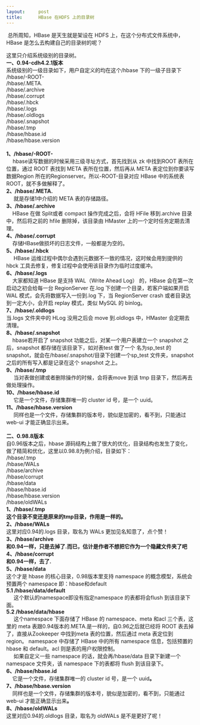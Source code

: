 ```yaml
---
layout:     post
title:      HBase 在HDFS 上的目录树
---
```

<div id="article_content" class="article_content clearfix csdn-tracking-statistics" data-pid="blog" data-mod="popu_307" data-dsm="post">
								            <link rel="stylesheet" href="https://csdnimg.cn/release/phoenix/template/css/ck_htmledit_views-f76675cdea.css">
						<div class="htmledit_views" id="content_views">
                
 总所周知，HBase 是天生就是架设在 HDFS 上，在这个分布式文件系统中，HBase 是怎么去构建自己的目录树的呢？
<div>这里只介绍系统级别的目录树。</div>
<div><strong>一、0.94-cdh4.2.1版本</strong></div>
<div>系统级别的一级目录如下，用户自定义的均在这个/hbase 下的一级子目录下</div>
<div>/hbase/-ROOT-</div>
<div>/hbase/.META.</div>
<div>/hbase/.archive</div>
<div>/hbase/.corrupt</div>
<div>/hbase/.hbck</div>
<div>/hbase/.logs</div>
<div>/hbase/.oldlogs</div>
<div>/hbase/.snapshot</div>
<div>/hbase/.tmp</div>
<div>/hbase/hbase.id</div>
<div>/hbase/hbase.version</div>
<div> </div>
<div><strong>1、/hbase/-ROOT-</strong></div>
<div><strong>    </strong> hbase读写数据的时候采用三级寻址方式，首先找到从 zk 中找到ROOT 表所在位置，通过 ROOT 表找到 META 表所在位置，然后再从 META 表定位到你要读写数据Region 所在的Regionserver。所以-ROOT-目录对应 HBase 中的系统表ROOT，就不多做解释了。</div>
<div><strong>2、/hbase/.META.</strong></div>
<div>     就是存储1中介绍的 META 表的存储路径。</div>
<div><strong>3、/hbase/.archive</strong></div>
<div><strong>     </strong>HBase 在做 Split或者 compact 操作完成之后，会将 HFile 移到.archive 目录中，然后将之前的 hfile 删除掉，该目录由 HMaster 上的一个定时任务定期去清理。</div>
<div><strong>4、/hbase/.corrupt</strong></div>
<div><strong>     </strong>存储HBase做损坏的日志文件，一般都是为空的。<strong> </strong></div>
<div><strong>5、/hbase/.hbck</strong></div>
<div>     HBase 运维过程中偶尔会遇到元数据不一致的情况，这时候会用到提供的 hbck 工具去修复，修复过程中会使用该目录作为临时过度缓冲。</div>
<div><strong>6、/hbase/.logs</strong></div>
<div><strong>     </strong>大家都知道 HBase 是支持 WAL（Write Ahead Log） 的，HBase 会在第一次启动之初会给每一台 RegionServer 在.log 下创建一个目录，若客户端如果开启WAL 模式，会先将数据写入一份到.log 下，当 RegionServer crash 或者目录达到一定大小，会开启 replay 模式，类似 MySQL 的 binlog。</div>
<div><strong>7、/hbase/.oldlogs</strong></div>
<div>当.logs 文件夹中的 HLog 没用之后会 move 到.oldlogs 中，HMaster 会定期去清理。</div>
<div><strong>8、/hbase/.snapshot</strong></div>
<div><strong>     </strong>hbase若开启了 snapshot 功能之后，对某一个用户表建立一个 snapshot 之后，snapshot 都存储在该目录下，如对表test 做了一个 名为sp_test 的snapshot，就会在/hbase/.snapshot/目录下创建一个sp_test 文件夹，snapshot 之后的所有写入都是记录在这个 snapshot 之上。</div>
<div><strong>9、/hbase/.tmp</strong></div>
<div>     当对表做创建或者删除操作的时候，会将表move 到该 tmp 目录下，然后再去做处理操作。</div>
<div><strong>10、/hbase/hbase.id</strong></div>
<div>     它是一个文件，存储集群唯一的 cluster id 号，是一个 uuid。</div>
<div><strong>11、/hbase/hbase.version</strong></div>
<div>     同样也是一个文件，存储集群的版本号，貌似是加密的，看不到，只能通过web-ui 才能正确显示出来。</div>
<div> </div>
<div><strong>二、0.98.8版本</strong></div>
<div>自0.96版本之后，hbase 源码结构上做了很大的优化，目录结构也发生了变化，做了精简和优化，这里以0.98.8为例介绍，目录如下：</div>
<div>/hbase/.tmp</div>
<div>/hbase/WALs</div>
<div>/hbase/archive</div>
<div>/hbase/corrupt</div>
<div>/hbase/data</div>
<div>/hbase/hbase.id</div>
<div>/hbase/hbase.version</div>
<div>/hbase/oldWALs</div>
<div><strong>1、/hbase/.tmp</strong></div>
<div><strong>这个目录不变还是原来的tmp目录，作用是一样的。</strong></div>
<div><strong>2、/hbase/WALs</strong></div>
<div>这里对应0.94的.logs 目录，取名为 WALs 更加见名知意了，点个赞！</div>
<div><strong>3、/hbase/archive</strong></div>
<div><strong>和0.94一样，只是去掉了.而已，估计是作者不想把它作为一个隐藏文件夹了吧</strong></div>
<div><strong>4、/hbase/corrupt</strong></div>
<div><strong>和0.94一样，去了.</strong></div>
<div><strong>5、/hbase/data</strong></div>
<div>这个才是 hbase 的核心目录，0.98版本里支持 namespace 的概念模型，系统会预置两个 namespace 即：hbase和default</div>
<div><strong>5.1 /hbase/data/default</strong></div>
<div>     这个默认的namespace即没有指定namespace 的表都将会flush 到该目录下面。</div>
<div><strong>5.2 /hbase/data/hbase</strong></div>
<div>     这个namespace 下面存储了 HBase 的 namespace、meta 和acl 三个表，这里的 meta 表跟0.94版本的.META.是一样的，自0.96之后就已经将 ROOT 表去掉了，直接从Zookeeper 中找到meta 表的位置，然后通过 meta 表定位到 region。 namespace 中存储了 HBase 中的所有 namespace 信息，包括预置的hbase 和 default。acl 则是表的用户权限控制。</div>
<div>     如果自定义一些 namespace 的话，就会再/hbase/data 目录下新建一个 namespace 文件夹，该 namespace 下的表都将 flush 到该目录下。</div>
<div><strong>6、/hbase/hbase.id</strong></div>
<div><strong>     </strong>它是一个文件，存储集群唯一的 cluster id 号，是一个 uuid<strong>。<br></strong></div>
<div><strong>7、/hbase/hbase.version</strong></div>
<div><strong>     </strong>同样也是一个文件，存储集群的版本号，貌似是加密的，看不到，只能通过web-ui 才能正确显示出来<strong>。<br></strong></div>
<div><strong>8、/hbase/oldWALs</strong></div>
<div>这里对应0.94的.oldlogs 目录，取名为 oldWALs 是不是更好了呢！</div>
            </div>
                </div>